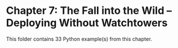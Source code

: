 # Chapter 7: The Fall into the Wild – Deploying Without Watchtowers

This folder contains 33 Python example(s) from this chapter.
